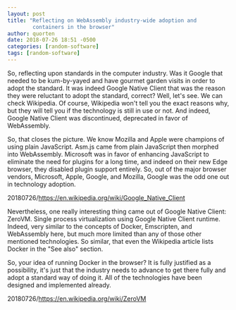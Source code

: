 ```yaml
---
layout: post
title: "Reflecting on WebAssembly industry-wide adoption and
        containers in the browser"
author: quorten
date: 2018-07-26 18:51 -0500
categories: [random-software]
tags: [random-software]
---
```


So, reflecting upon standards in the computer industry.  Was it Google
that needed to be kum-by-yayed and have gourmet garden visits in order
to adopt the standard.  It was indeed Google Native Client that was
the reason they were reluctant to adopt the standard, correct?  Well,
let's see.  We can check Wikipedia.  Of course, Wikipedia won't tell
you the exact reasons why, but they will tell you if the technology is
still in use or not.  And indeed, Google Native Client was
discontinued, deprecated in favor of WebAssembly.

<!-- more -->

So, that closes the picture.  We know Mozilla and Apple were champions
of using plain JavaScript.  Asm.js came from plain JavaScript then
morphed into WebAssembly.  Microsoft was in favor of enhancing
JavaScript to eliminate the need for plugins for a long time, and
indeed on their new Edge browser, they disabled plugin support
entirely.  So, out of the major browser vendors, Microsoft, Apple,
Google, and Mozilla, Google was the odd one out in technology
adoption.

20180726/https://en.wikipedia.org/wiki/Google_Native_Client

Nevertheless, one really interesting thing came out of Google Native
Client: ZeroVM.  Single process virtualization using Google Native
Client runtime.  Indeed, very similar to the concepts of Docker,
Emscripten, and WebAssembly here, but much more limited than any of
those other mentioned technologies.  So similar, that even the
Wikipedia article lists Docker in the "See also" section.

So, your idea of running Docker in the browser?  It is fully justified
as a possibility, it's just that the industry needs to advance to get
there fully and adopt a standard way of doing it.  All of the
technologies have been designed and implemented already.

20180726/https://en.wikipedia.org/wiki/ZeroVM
